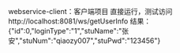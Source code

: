 ﻿ webservice-client：客户端项目
  直接运行，测试访问http://localhost:8081/ws/getUserInfo
  结果：
  {"id":0,"loginType":"1","stuName":"张安","stuNum":"qiaozy007","stuPwd":"123456"}
 
